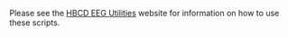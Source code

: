 Please see the [HBCD EEG Utilities](https://childdevlab-hbcd-eeg-utilities.readthedocs.io/) website for information on how to use these scripts. 